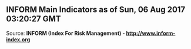 ## INFORM Main Indicators as of Sun, 06 Aug 2017 03:20:27 GMT

Source: **INFORM (Index For Risk Management) - http://www.inform-index.org**